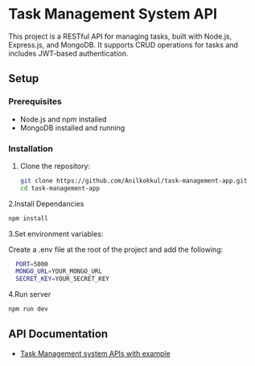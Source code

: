 # Task Management System API

This project is a RESTful API for managing tasks, built with Node.js, Express.js, and MongoDB. It supports CRUD operations for tasks and includes JWT-based authentication.

## Setup

### Prerequisites

- Node.js and npm installed
- MongoDB installed and running

### Installation

1. Clone the repository:
   ```bash
   git clone https://github.com/Anilkokkul/task-management-app.git
   cd task-management-app

2.Install Dependancies
  ```bash
  npm install
  ```
3.Set environment variables:

Create a .env file at the root of the project and add the following:
```bash
  PORT=5000
  MONGO_URL=YOUR_MONGO_URL
  SECRET_KEY=YOUR_SECRET_KEY
  ```
4.Run server
```bash
npm run dev
```

## API Documentation

 - [Task Management system APIs with example](https://documenter.getpostman.com/view/28958585/2sA3XTef8X)


